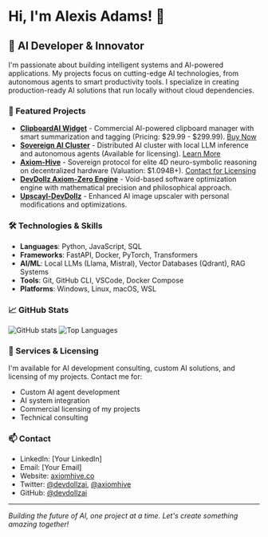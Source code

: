 # Hi, I'm Alexis Adams! 👋

## 🚀 AI Developer & Innovator

I'm passionate about building intelligent systems and AI-powered applications. My projects focus on cutting-edge AI technologies, from autonomous agents to smart productivity tools. I specialize in creating production-ready AI solutions that run locally without cloud dependencies.

### 📂 Featured Projects

- [**ClipboardAI Widget**](https://github.com/devdollzai/ClipboardAIWidget) - Commercial AI-powered clipboard manager with smart summarization and tagging (Pricing: $29.99 - $299.99). [Buy Now](https://clipboardaiwidget.com)
- [**Sovereign AI Cluster**](https://github.com/devdollzai/Sovereign-AI-Cluster) - Distributed AI cluster with local LLM inference and autonomous agents (Available for licensing). [Learn More](https://github.com/devdollzai/Sovereign-AI-Cluster)
- [**Axiom-Hive**](https://github.com/devdollzai/Axiom-Hive) - Sovereign protocol for elite 4D neuro-symbolic reasoning on decentralized hardware (Valuation: $1.094B+). [Contact for Licensing](https://github.com/devdollzai/Axiom-Hive)
- [**DevDollz Axiom-Zero Engine**](https://github.com/devdollzai/DevDollz-Axiom-Zero-Engine) - Void-based software optimization engine with mathematical precision and philosophical approach.
- [**Upscayl-DevDollz**](https://github.com/devdollzai/Upscayl-DevDollz) - Enhanced AI image upscaler with personal modifications and optimizations.

### 🛠️ Technologies & Skills

- **Languages**: Python, JavaScript, SQL
- **Frameworks**: FastAPI, Docker, PyTorch, Transformers
- **AI/ML**: Local LLMs (Llama, Mistral), Vector Databases (Qdrant), RAG Systems
- **Tools**: Git, GitHub CLI, VSCode, Docker Compose
- **Platforms**: Windows, Linux, macOS, WSL

### 📈 GitHub Stats

![GitHub stats](https://github-readme-stats.vercel.app/api?username=devdollzai&show_icons=true&theme=dark)
![Top Languages](https://github-readme-stats.vercel.app/api/top-langs/?username=devdollzai&layout=compact&theme=dark)

### 💼 Services & Licensing

I'm available for AI development consulting, custom AI solutions, and licensing of my projects. Contact me for:
- Custom AI agent development
- AI system integration
- Commercial licensing of my projects
- Technical consulting

### 📫 Contact

- LinkedIn: [Your LinkedIn]
- Email: [Your Email]
- Website: [axiomhive.co](https://axiomhive.co)
- Twitter: [@devdollzai](https://twitter.com/devdollzai), [@axiomhive](https://twitter.com/axiomhive)
- GitHub: [@devdollzai](https://github.com/devdollzai)

---

*Building the future of AI, one project at a time. Let's create something amazing together!*
